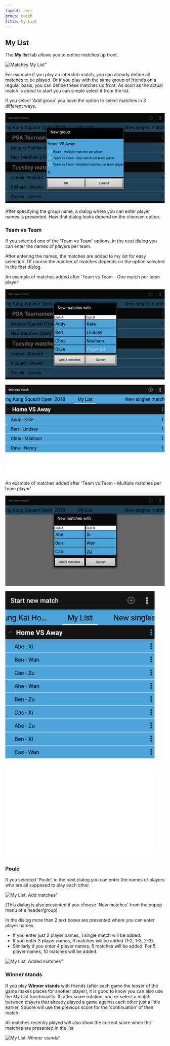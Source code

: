 ```yaml
---
layout: docs
group: match
title: My List
---
```

## My List

The __My list__ tab allows you to define matches up front.

![Matches My List"](../img/sb.matches.02.my.list.png)

For example if you play an interclub match, you can already define all matches to be played.
Or if you play with the same group of friends on a regular basis, you can define these matches up front.
As soon as the actual match is about to start you can simple select it from the list.

If you select 'Add group' you have the option to select matches in 3 different ways.

![My List, Add Group"](../img/sb.matches.02.my.list.add.group.png)

After specifying the group name, a dialog where you can enter player names is presented.
How that dialog looks depend on the choosen option.

### Team vs Team

If you selected one of the 'Team vs Team' options, in the next dialog you can enter the names of players per team.


After entering the names, the matches are added to my list for easy selection.
Of course the number of matches depends on the option selected in the first dialog.


An example of matches added after 'Team vs Team - One match per team player'

![My List, Add players 1"](../img/sb.matches.02.my.list.add.players.team.vs.team.1.png)

![My List, Added matches team vs team 1"](../img/sb.matches.02.my.list.added.matches.team.vs.team.1.png)


An example of matches added after 'Team vs Team - Multiple matches per team player'

![My List, Add players m"](../img/sb.matches.02.my.list.add.players.team.vs.team.m.png)

![My List, Added matches team vs team m"](../img/sb.matches.02.my.list.added.matches.team.vs.team.m.png)


### Poule

If you selected 'Poule', in the next dialog you can enter the names of players who are all supposed to play each other.

![My List, Add matches"](../img/sb.matches.02.my.list.add.matches.png)

(This dialog is also presented if you choose 'New matches' from the popup menu of a header/group)

In the dialog more than 2 text boxes are presented where you can enter player names.
* If you enter just 2 player names, 1 single match will be added.
* If you enter 3 player names, 3 matches will be added (1-2, 1-3, 2-3).
* Similarly if you enter 4 player names, 6 matches will be added. For 5 player names, 10 matches will be added.

![My List, Added matches"](../img/sb.matches.02.my.list.added.matches.png)

### Winner stands

If you play __Winner stands__ with friends (after each game the looser of the game makes places for another player), it is good to know you
can also use the _My List_ functionality. If, after some rotation, you re-select a match between players that already played a game against each other 
just a little earlier, Squore will use the previous score for the 'continuation' of their match.

All matches recently played will also show the current score when the matches are presented in the list

![My List, Winner stands"](../img/sb.matches.02.my.list.winner.stands.png)
